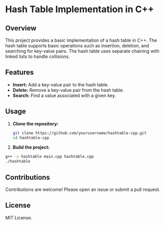# Hash Table Implementation in C++

## Overview

This project provides a basic implementation of a hash table in C++. The hash table supports basic operations such as insertion, deletion, and searching for key-value pairs. The hash table uses separate chaining with linked lists to handle collisions.

## Features

- **Insert:** Add a key-value pair to the hash table.
- **Delete:** Remove a key-value pair from the hash table.
- **Search:** Find a value associated with a given key.

## Usage

1. **Clone the repository:**

   ```bash
   git clone https://github.com/yourusername/hashtable-cpp.git
   cd hashtable-cpp
   ```

2. **Build the project:**

  ```bash
  g++ -o hashtable main.cpp hashtable.cpp
  ./hashtable
  ```

## Contributions
Contributions are welcome! Please open an issue or submit a pull request.

## License
MIT License.